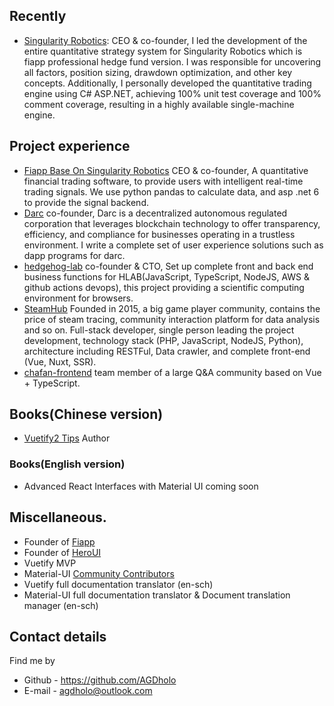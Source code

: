 ## Recently

* [Singularity Robotics](https://singularity-robotics.com/): CEO & co-founder, I led the development of the entire quantitative strategy system for Singularity Robotics which is fiapp professional hedge fund version. I was responsible for uncovering all factors, position sizing, drawdown optimization, and other key concepts. Additionally, I personally developed the quantitative trading engine using C# ASP.NET, achieving 100% unit test coverage and 100% comment coverage, resulting in a highly available single-machine engine.

## Project experience

* [Fiapp Base On Singularity Robotics](https://fiapp.pro/) CEO & co-founder, A quantitative financial trading software, to provide users with intelligent real-time trading signals. We use python pandas to calculate data, and asp .net 6 to provide the signal backend.
* [Darc](https://github.com/project-darc/darc) co-founder, Darc is a decentralized autonomous regulated corporation that leverages blockchain technology to offer transparency, efficiency, and compliance for businesses operating in a trustless environment. I write a complete set of user experience solutions such as dapp programs for darc.  
* [hedgehog-lab](https://github.com/Hedgehog-Computing/hedgehog-lab) co-founder & CTO, Set up complete front and back end business functions for HLAB(JavaScript, TypeScript, NodeJS, AWS & github actions devops), this project providing a scientific computing environment for browsers.
* [SteamHub](https://github.com/InGaming) Founded in 2015, a big game player community, contains the price of steam tracing, community interaction platform for data analysis and so on. Full-stack developer, single person leading the project development, technology stack (PHP, JavaScript, NodeJS, Python), architecture including RESTFul, Data crawler, and complete front-end (Vue, Nuxt, SSR).
* [chafan-frontend](https://github.com/chafan-dev/chafan-frontend) team member of a large Q&A community based on Vue + TypeScript.

## Books(Chinese version)

* [Vuetify2 Tips](https://heroui.net/docs/vuetify2-tricks/introduction) Author

### Books(English version)
* Advanced React Interfaces with Material UI coming soon

## Miscellaneous.


* Founder of [Fiapp](https://fiapp.pro/)
* Founder of [HeroUI](https://heroui.net)
* Vuetify MVP
* Material-UI [Community Contributors](https://mui.com/about/)
* Vuetify full documentation translator (en-sch)
* Material-UI full documentation translator & Document translation manager (en-sch)

## Contact details

Find me by

* Github - https://github.com/AGDholo
* E-mail - agdholo@outlook.com
